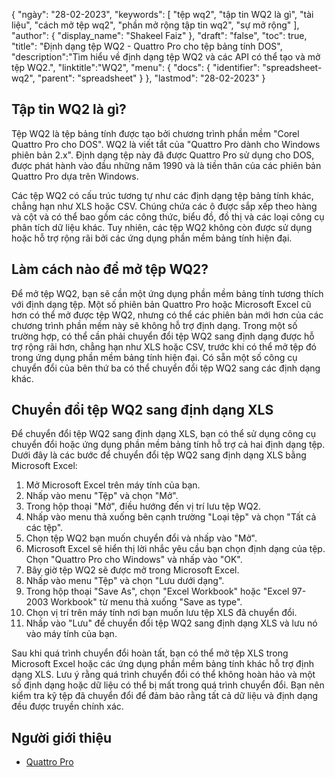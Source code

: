 {
"ngày": "28-02-2023",
  "keywords": [
"tệp wq2",
"tập tin WQ2 là gì",
"tài liệu",
"cách mở tệp wq2",
"phần mở rộng tập tin wq2",
"sự mở rộng"
],
  "author": {
"display_name": "Shakeel Faiz"
},
"draft": "false",
"toc": true,
"title": "Định dạng tệp WQ2 - Quattro Pro cho tệp bảng tính DOS",
  "description":"Tìm hiểu về định dạng tệp WQ2 và các API có thể tạo và mở tệp WQ2.",
"linktitle":"WQ2",
  "menu": {
    "docs": {
      "identifier": "spreadsheet-wq2",
      "parent": "spreadsheet"
}
},
"lastmod": "28-02-2023"
}

## Tập tin WQ2 là gì?

Tệp WQ2 là tệp bảng tính được tạo bởi chương trình phần mềm "Corel Quattro Pro cho DOS". WQ2 là viết tắt của "Quattro Pro dành cho Windows phiên bản 2.x". Định dạng tệp này đã được Quattro Pro sử dụng cho DOS, được phát hành vào đầu những năm 1990 và là tiền thân của các phiên bản Quattro Pro dựa trên Windows.

Các tệp WQ2 có cấu trúc tương tự như các định dạng tệp bảng tính khác, chẳng hạn như XLS hoặc CSV. Chúng chứa các ô được sắp xếp theo hàng và cột và có thể bao gồm các công thức, biểu đồ, đồ thị và các loại công cụ phân tích dữ liệu khác. Tuy nhiên, các tệp WQ2 không còn được sử dụng hoặc hỗ trợ rộng rãi bởi các ứng dụng phần mềm bảng tính hiện đại.

## Làm cách nào để mở tệp WQ2?

Để mở tệp WQ2, bạn sẽ cần một ứng dụng phần mềm bảng tính tương thích với định dạng tệp. Một số phiên bản Quattro Pro hoặc Microsoft Excel cũ hơn có thể mở được tệp WQ2, nhưng có thể các phiên bản mới hơn của các chương trình phần mềm này sẽ không hỗ trợ định dạng. Trong một số trường hợp, có thể cần phải chuyển đổi tệp WQ2 sang định dạng được hỗ trợ rộng rãi hơn, chẳng hạn như XLS hoặc CSV, trước khi có thể mở tệp đó trong ứng dụng phần mềm bảng tính hiện đại. Có sẵn một số công cụ chuyển đổi của bên thứ ba có thể chuyển đổi tệp WQ2 sang các định dạng khác.

## Chuyển đổi tệp WQ2 sang định dạng XLS

Để chuyển đổi tệp WQ2 sang định dạng XLS, bạn có thể sử dụng công cụ chuyển đổi hoặc ứng dụng phần mềm bảng tính hỗ trợ cả hai định dạng tệp. Dưới đây là các bước để chuyển đổi tệp WQ2 sang định dạng XLS bằng Microsoft Excel:

1. Mở Microsoft Excel trên máy tính của bạn.
2. Nhấp vào menu "Tệp" và chọn "Mở".
3. Trong hộp thoại "Mở", điều hướng đến vị trí lưu tệp WQ2.
4. Nhấp vào menu thả xuống bên cạnh trường "Loại tệp" và chọn "Tất cả các tệp".
5. Chọn tệp WQ2 bạn muốn chuyển đổi và nhấp vào "Mở".
6. Microsoft Excel sẽ hiển thị lời nhắc yêu cầu bạn chọn định dạng của tệp. Chọn "Quattro Pro cho Windows" và nhấp vào "OK".
7. Bây giờ tệp WQ2 sẽ được mở trong Microsoft Excel.
8. Nhấp vào menu "Tệp" và chọn "Lưu dưới dạng".
9. Trong hộp thoại "Save As", chọn "Excel Workbook" hoặc "Excel 97-2003 Workbook" từ menu thả xuống "Save as type".
10. Chọn vị trí trên máy tính nơi bạn muốn lưu tệp XLS đã chuyển đổi.
11. Nhấp vào "Lưu" để chuyển đổi tệp WQ2 sang định dạng XLS và lưu nó vào máy tính của bạn.

Sau khi quá trình chuyển đổi hoàn tất, bạn có thể mở tệp XLS trong Microsoft Excel hoặc các ứng dụng phần mềm bảng tính khác hỗ trợ định dạng XLS. Lưu ý rằng quá trình chuyển đổi có thể không hoàn hảo và một số định dạng hoặc dữ liệu có thể bị mất trong quá trình chuyển đổi. Bạn nên kiểm tra kỹ tệp đã chuyển đổi để đảm bảo rằng tất cả dữ liệu và định dạng đều được truyền chính xác.

## Người giới thiệu
* [Quattro Pro](https://en.wikipedia.org/wiki/Quattro_Pro)

